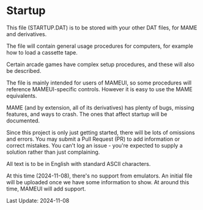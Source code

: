 # Startup
This file (STARTUP.DAT) is to be stored with your other DAT files, for MAME and derivatives.

The file will contain general usage procedures for computers, for example how to load a cassette tape.

Certain arcade games have complex setup procedures, and these will also be described.

The file is mainly intended for users of MAMEUI, so some procedures will reference MAMEUI-specific controls. However it is easy to use the MAME equivalents.

MAME (and by extension, all of its derivatives) has plenty of bugs, missing features, and ways to crash. The ones that affect startup will be documented.

Since this project is only just getting started, there will be lots of omissions and errors. You may submit a Pull Request (PR) to add information or correct mistakes. You can't log an issue - you're expected to supply a solution rather than just complaining.

All text is to be in English with standard ASCII characters.

At this time (2024-11-08), there's no support from emulators. An initial file will be uploaded once we have some information to show. At around this time, MAMEUI will add support.

Last Update: 2024-11-08
